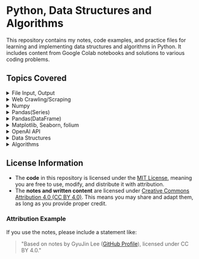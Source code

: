 # Python, Data Structures and Algorithms
This repository contains my notes, code examples, and practice files for learning and implementing data structures and algorithms in Python. It includes content from Google Colab notebooks and solutions to various coding problems.

## Topics Covered
<details>
<summary>File Input, Output</summary>
  
  - Inheritance, Polymorphism, Overriding
  - Error, Exception handling
  - Encoding, decoding
  - File Input, Output Options
  - Absolute Path and Relative Path 
</details>

<details>
<summary>Web Crawling/Scraping</summary>
  
  - Server and Clients
  - Web
  - Browser
  - URI, URL, Domain, IP
  - Protocols
  - WWW, W3C
  - HTML, Tag, HTML structure
  - Web Crawling/Scraping basics
  - Web Crawling package, BeautifulSoup
  - User-Agent
</details>

<details>
<summary>Numpy</summary>
  
  - Numpy functions 
  - Code examples
</details>

<details>
<summary>Pandas(Series)</summary>
  
  - Pandas(Series) functions
  - Code examples
</details>

<details>
<summary>Pandas(DataFrame)</summary>
  
  - Pandas(Series) functions
  - Code examples  
</details>

<details>
<summary>Matplotlib, Seaborn, folium</summary>
  
  - Matplotlib, Seaborn, folium functions
  - Code examples
</details>

<details>
<summary>OpenAI API</summary>
  
  - How to use OpenAI API
  - Code examples
</details>

<details>
  
<summary>Data Structures</summary>
  
  - Linked List
  - Circular Linked List
  - Stack
  - Queue
  - Circular Queue
  - Hash table
  - Tree
</details>

<details>
<summary>Algorithms</summary>
  
  - Greedy
  - Sort
    - Selection Sort
    - Insertion Sort
    - Bubble Sort
    - Merge Sort
    - Quick Sort
</details>



## License Information

- The **code** in this repository is licensed under the [MIT License](LICENSE), meaning you are free to use, modify, and distribute it with attribution.
- The **notes and written content** are licensed under [Creative Commons Attribution 4.0 (CC BY 4.0)](https://creativecommons.org/licenses/by/4.0/). This means you may share and adapt them, as long as you provide proper credit.

### Attribution Example
If you use the notes, please include a statement like:
> "Based on notes by GyuJin Lee ([GitHub Profile](https://github.com/JinLeeGG)), licensed under CC BY 4.0."
